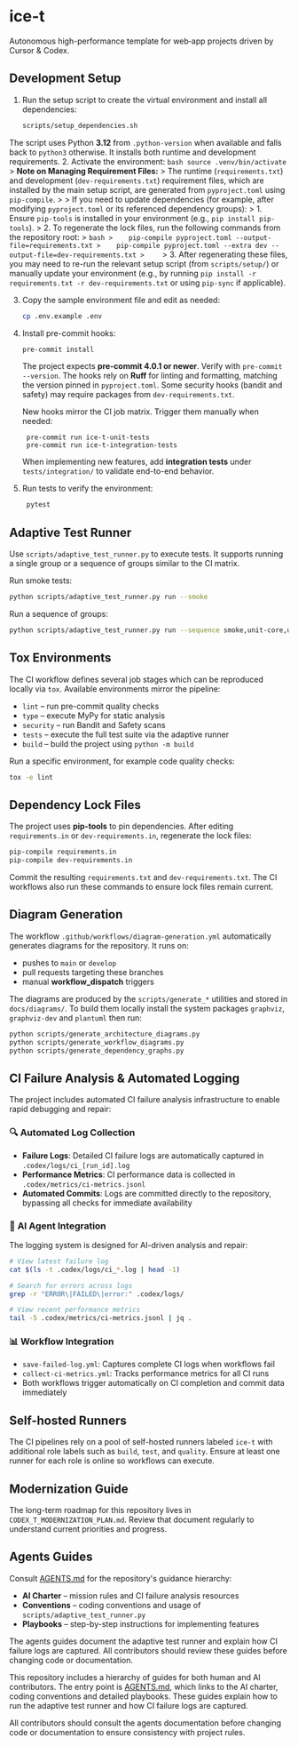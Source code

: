 # ice-t

Autonomous high-performance template for web‑app projects driven by Cursor & Codex.

## Development Setup

1. Run the setup script to create the virtual environment and install all
   dependencies:
   ```bash
   scripts/setup_dependencies.sh
   ```
The script uses Python **3.12** from `.python-version` when available and
    falls back to `python3` otherwise. It installs both runtime and development
    requirements.
2. Activate the environment:
    ```bash
    source .venv/bin/activate
    ```
    > **Note on Managing Requirement Files:**
    > The runtime (`requirements.txt`) and development (`dev-requirements.txt`) requirement files, which are installed by the main setup script, are generated from `pyproject.toml` using `pip-compile`.
    >
    > If you need to update dependencies (for example, after modifying `pyproject.toml` or its referenced dependency groups):
    > 1. Ensure `pip-tools` is installed in your environment (e.g., `pip install pip-tools`).
    > 2. To regenerate the lock files, run the following commands from the repository root:
    >    ```bash
    >    pip-compile pyproject.toml --output-file=requirements.txt
    >    pip-compile pyproject.toml --extra dev --output-file=dev-requirements.txt
    >    ```
    > 3. After regenerating these files, you may need to re-run the relevant setup script (from `scripts/setup/`) or manually update your environment (e.g., by running `pip install -r requirements.txt -r dev-requirements.txt` or using `pip-sync` if applicable).

3. Copy the sample environment file and edit as needed:
    ```bash
    cp .env.example .env
    ```
4. Install pre-commit hooks:
    ```bash
    pre-commit install
    ```
    The project expects **pre-commit 4.0.1 or newer**. Verify with `pre-commit --version`.
    The hooks rely on **Ruff** for linting and formatting, matching the version pinned in `pyproject.toml`.
    Some security hooks (bandit and safety) may require packages from
    `dev-requirements.txt`.

    New hooks mirror the CI job matrix. Trigger them manually when needed:

        pre-commit run ice-t-unit-tests
        pre-commit run ice-t-integration-tests

    When implementing new features, add **integration tests** under
    `tests/integration/` to validate end-to-end behavior.

5. Run tests to verify the environment:
   ```bash
    pytest
    ```

## Adaptive Test Runner

Use `scripts/adaptive_test_runner.py` to execute tests. It supports running a
single group or a sequence of groups similar to the CI matrix.

Run smoke tests:

```bash
python scripts/adaptive_test_runner.py run --smoke
```

Run a sequence of groups:

```bash
python scripts/adaptive_test_runner.py run --sequence smoke,unit-core,unit-features
```

## Tox Environments

The CI workflow defines several job stages which can be reproduced locally via
`tox`. Available environments mirror the pipeline:

- `lint` – run pre-commit quality checks
- `type` – execute MyPy for static analysis
- `security` – run Bandit and Safety scans
- `tests` – execute the full test suite via the adaptive runner
- `build` – build the project using `python -m build`

Run a specific environment, for example code quality checks:

```bash
tox -e lint
```

## Dependency Lock Files

The project uses **pip-tools** to pin dependencies. After editing
`requirements.in` or `dev-requirements.in`, regenerate the lock files:

```bash
pip-compile requirements.in
pip-compile dev-requirements.in
```

Commit the resulting `requirements.txt` and `dev-requirements.txt`. The CI
workflows also run these commands to ensure lock files remain current.

## Diagram Generation

The workflow `.github/workflows/diagram-generation.yml` automatically
generates diagrams for the repository. It runs on:

- pushes to `main` or `develop`
- pull requests targeting these branches
- manual **workflow_dispatch** triggers

The diagrams are produced by the `scripts/generate_*` utilities and
stored in `docs/diagrams/`. To build them locally install the system
packages `graphviz`, `graphviz-dev` and `plantuml` then run:

```bash
python scripts/generate_architecture_diagrams.py
python scripts/generate_workflow_diagrams.py
python scripts/generate_dependency_graphs.py
```


## CI Failure Analysis & Automated Logging

The project includes automated CI failure analysis infrastructure to enable rapid debugging and repair:

### 🔍 **Automated Log Collection**
- **Failure Logs**: Detailed CI failure logs are automatically captured in `.codex/logs/ci_[run_id].log`
- **Performance Metrics**: CI performance data is collected in `.codex/metrics/ci-metrics.jsonl`
- **Automated Commits**: Logs are committed directly to the repository, bypassing all checks for immediate availability

### 🤖 **AI Agent Integration**
The logging system is designed for AI-driven analysis and repair:

```bash
# View latest failure log
cat $(ls -t .codex/logs/ci_*.log | head -1)

# Search for errors across logs
grep -r "ERROR\|FAILED\|error:" .codex/logs/

# View recent performance metrics
tail -5 .codex/metrics/ci-metrics.jsonl | jq .
```

### 📊 **Workflow Integration**
- `save-failed-log.yml`: Captures complete CI logs when workflows fail
- `collect-ci-metrics.yml`: Tracks performance metrics for all CI runs
- Both workflows trigger automatically on CI completion and commit data immediately

## Self-hosted Runners

The CI pipelines rely on a pool of self-hosted runners labeled `ice-t` with additional role labels such as `build`, `test`, and `quality`. Ensure at least one runner for each role is online so workflows can execute.

## Modernization Guide

The long-term roadmap for this repository lives in `CODEX_T_MODERNIZATION_PLAN.md`.
Review that document regularly to understand current priorities and progress.

## Agents Guides

Consult [AGENTS.md](AGENTS.md) for the repository's guidance hierarchy:

- **AI Charter** – mission rules and CI failure analysis resources
- **Conventions** – coding conventions and usage of `scripts/adaptive_test_runner.py`
- **Playbooks** – step-by-step instructions for implementing features

The agents guides document the adaptive test runner and explain how CI failure
logs are captured. All contributors should review these guides before changing
code or documentation.

This repository includes a hierarchy of guides for both human and AI contributors.
The entry point is [AGENTS.md](AGENTS.md), which links to the AI charter,
coding conventions and detailed playbooks. These guides explain how to run the
adaptive test runner and how CI failure logs are captured.

All contributors should consult the agents documentation before changing code or
documentation to ensure consistency with project rules.